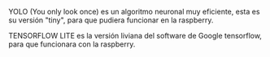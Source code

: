 YOLO (You only look once) es un algoritmo neuronal muy eficiente, esta es su versión "tiny", para que pudiera funcionar en la raspberry.

TENSORFLOW LITE es la versión liviana del software de Google tensorflow, para que funcionara con la raspberry.
